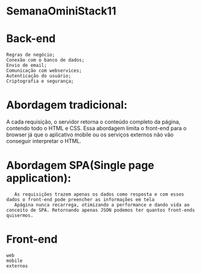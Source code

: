 # SemanaOminiStack11

# Back-end
    Regras de negócio;
    Conexão com o banco de dados;
    Envio de email;
    Comunicação com webservices;
    Autenticação do usuário;
    Criptografia e segurança;
  # Abordagem tradicional:
   A cada requisição, o servidor retorna o conteúdo completo da página, contendo todo o HTML e CSS.
   Essa abordagem limita o front-end para o browser já que o aplicativo mobile ou os serviços externos não vão conseguir interpretar o HTML.

#   Abordagem SPA(Single page application):
       As requisições trazem apenas os dados como resposta e com esses dados o front-end pode preencher as informações em tela 
       Apágina nunca recarrega, otimizando a performance e dando vida ao conceito de SPA. Retornando apenas JSON podemos ter quantos front-ends quisermos.


# Front-end
    web
    mobile
    externos
